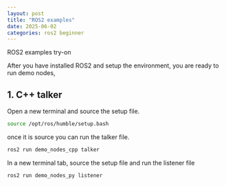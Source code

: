 ```yaml
---
layout: post
title: "ROS2 examples"
date: 2025-06-02
categories: ros2 beginner
---
```


ROS2 examples try-on

After you have installed ROS2 and setup the environment, you are ready to run demo nodes,

## 1. C++ talker

Open a new terminal and source the setup file.

```bash
source /opt/ros/humble/setup.bash
```
once it is source you can run the talker file.

```bash
ros2 run demo_nodes_cpp talker
```

In a new terminal tab, source the setup file and run the listener file 

```bash
ros2 run demo_nodes_py listener
```


